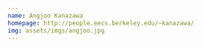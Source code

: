 ```yaml
---
name: Angjoo Kanazawa
homepage: http://people.eecs.berkeley.edu/~kanazawa/
img: assets/imgs/angjoo.jpg
---
```


